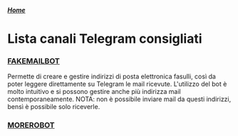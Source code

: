 ##### [Home](https://github.com/Informatica4u/website)
# Lista canali Telegram consigliati
### [FAKEMAILBOT](https://telegram.me/fakemailbot)
Permette di creare e gestire indirizzi di posta elettronica fasulli, così da poter leggere direttamente su Telegram le mail ricevute.
L'utilizzo del bot è molto intuitivo e si possono gestire anche più indirizza mail contemporaneamente.
NOTA: non è possibile inviare mail da questi indirizzi, bensì è possibile solo riceverle.
### [MOREROBOT](https://t.me/MoreRobot)
